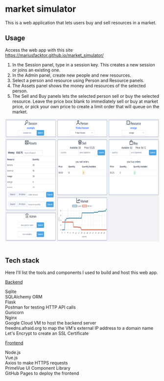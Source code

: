 
# market simulator

This is a web application that lets users buy and sell resources in a market. 

## Usage

Access the web app with this site <br>
https://mariusfacktor.github.io/market_simulator/

1) In the Session panel, type in a session key. This creates a new session or joins an existing one. 
2) In the Admin panel, create new people and new resources. 
3) Select a person and resource using Person and Resource panels.
4) The Assets panel shows the money and resources of the selected person. 
5) The Sell and Buy panels lets the selected person sell or buy the selected resource. Leave the price box blank to immediately sell or buy at market price, or pick your own price to create a limit order that will queue on the market. 

<div float="left">
    <img src="./images/example.png" alt="example" height="400">
</div>
<br>

## Tech stack

Here I'll list the tools and components I used to build and host this web app. 

<ins>Backend</ins>

Sqlite <br>
SQLAlchemy ORM <br>
Flask <br>
Postman for testing HTTP API calls <br>
Gunicorn <br>
Nginx <br>
Google Cloud VM to host the backend server <br>
freedns.afraid.org to map the VM's external IP address to a domain name <br>
Let's Encrypt to create an SSL Certificate <br>

<ins>Frontend</ins>

Node.js <br>
Vue.js <br>
Axios to make HTTPS requests <br>
PrimeVue UI Component Library <br>
GitHub Pages to deploy the frontend <br>
